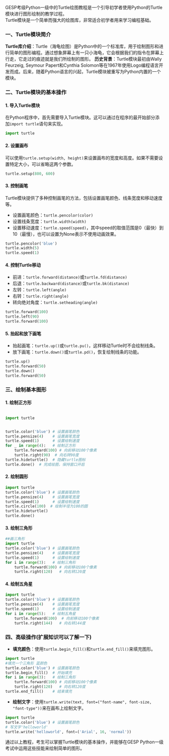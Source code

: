 
GESP考级Python一级中的Turtle绘图教程是一个引导初学者使用Python的Turtle模块进行图形绘制的教学过程。  
Turtle模块是一个简单而强大的绘图库，非常适合初学者用来学习编程基础。

### 一、Turtle模块简介

**Turtle库介绍**：Turtle（海龟绘图）是Python中的一个标准库，用于绘制图形和进行简单的图形编程。通过想象屏幕上有一只小海龟，它会根据我们的指令在屏幕上行走，它走过的痕迹就是我们所绘制的图形。
**历史背景**：Turtle模块最初由Wally Feurzeig, Seymour Papert和Cynthia Solomon等在1967年使用Logo编程语言开发而成。后来，随着Python语言的兴起，Turtle模块被重写为Python内置的一个模块。

### 二、Turtle模块的基本操作

#### 1. 导入Turtle模块

在Python程序中，首先需要导入Turtle模块。这可以通过在程序的最开始部分添加`import turtle`语句来实现。

```python
import turtle
```

#### 2. 设置画布

可以使用`turtle.setup(width, height)`来设置画布的宽度和高度。如果不需要设置特定大小，可以省略这两个参数。

```python
turtle.setup(800, 600)
```

#### 3. 控制画笔

Turtle模块提供了多种控制画笔的方法，包括设置画笔颜色、线条宽度和移动速度等。

- 设置画笔颜色：`turtle.pencolor(color)`
- 设置线条宽度：`turtle.width(width)`
- 设置移动速度：`turtle.speed(speed)`，其中speed的取值范围是0（最快）到10（最慢），也可以设置为None表示不使用动画效果。

```python
turtle.pencolor('blue')
turtle.width(5)
turtle.speed(1)
```

#### 4. 控制Turtle移动

- 前进：`turtle.forward(distance)`或`turtle.fd(distance)`
- 后退：`turtle.backward(distance)`或`turtle.bk(distance)`
- 左转：`turtle.left(angle)`
- 右转：`turtle.right(angle)`
- 转向绝对角度：`turtle.setheading(angle)`

```python
turtle.forward(100)
turtle.left(90)
turtle.forward(100)
```

#### 5. 抬起和放下画笔

- 抬起画笔：`turtle.up()`或`turtle.pu()`，这样移动Turtle时不会绘制线条。
- 放下画笔：`turtle.down()`或`turtle.pd()`，恢复绘制线条的功能。

```python
turtle.up()
turtle.forward(50)
turtle.down()
turtle.forward(50)
```

### 三、绘制基本图形

#### 1. 绘制正方形

```python

import turtle


turtle.color('blue') # 设置画笔颜色
turtle.pensize(4)    # 设置画笔宽度
turtle.speed(1)      # 设置绘制速度
for _ in range(4):   # 绘制正方形
    turtle.forward(100) # 向前移动100个像素
    turtle.right(90)  # 向右转90度
turtle.hideturtle()  # 隐藏turtle图标
turtle.done()  # 完成绘图，保持窗口开启
```

#### 2. 绘制圆形

```python
import turtle
turtle.color('blue') # 设置画笔颜色
turtle.pensize(4)    # 设置画笔宽度
turtle.speed(1)      # 设置绘制速度
turtle.circle(100)  # 绘制半径为100的圆
turtle.hideturtle()
turtle.done()
```

#### 3. 绘制三角形

```python
##画三角形
import turtle
turtle.color('blue') # 设置画笔颜色
turtle.pensize(4)    # 设置画笔宽度
turtle.speed(1)      # 设置绘制速度
for i in range(3):   # 绘制三角形
    turtle.forward(100) # 向前移动100个像素
    turtle.right(120)   # 向右转120度
```

#### 4. 绘制五角星

```python
import turtle
turtle.color('blue') # 设置画笔颜色
turtle.pensize(4)    # 设置画笔宽度
turtle.speed(1)      # 设置绘制速度
for i in range(5):   # 绘制五角星
    turtle.forward(100)  # 向前移动100个像素
    turtle.right(144)   # 向右转144度
```

### 四、高级操作(扩展知识可以了解一下)

- **填充颜色**：使用`turtle.begin_fill()`和`turtle.end_fill()`来填充图形。

``` python
import turtle
#填充一个三角形 蓝颜色
turtle.color('blue') # 设置画笔颜色
turtle.begin_fill()  # 开始填充
for i in range(3):   # 绘制三角形
    turtle.forward(100) # 向前移动100个像素
    turtle.right(120)   # 向右转120度
turtle.end_fill()    # 结束填充
```

- **绘制文字**：使用`turtle.write(text, font=("font-name", font-size, "font-type"))`来在画布上绘制文字。

```python
import turtle
turtle.color('blue') # 设置画笔颜色
# 写文字'helloworld'
turtle.write('helloworld', font=('Arial', 16, 'normal'))
```

通过以上教程，考生可以掌握Turtle模块的基本操作，并能够在GESP Python一级考试中运用这些技能来绘制简单的图形。
